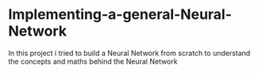 # Implementing-a-general-Neural-Network
In this project i tried to build a Neural Network from scratch to understand the concepts and maths behind the Neural Network
